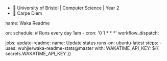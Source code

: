 - :school: University of Bristol | Computer Science | Year 2
- :musical_keyboard: Carpe Diem

name: Waka Readme

on:
  schedule:
    # Runs every day 1am
    - cron: '0 1 * * *'
  workflow_dispatch:
  
jobs:
  update-readme:
    name: Update status
    runs-on: ubuntu-latest
    steps:
      - uses: wuhjie/waka-readme-stats@master
        with:
          WAKATIME_API_KEY: ${{ secrets.WAKATIME_API_KEY }}